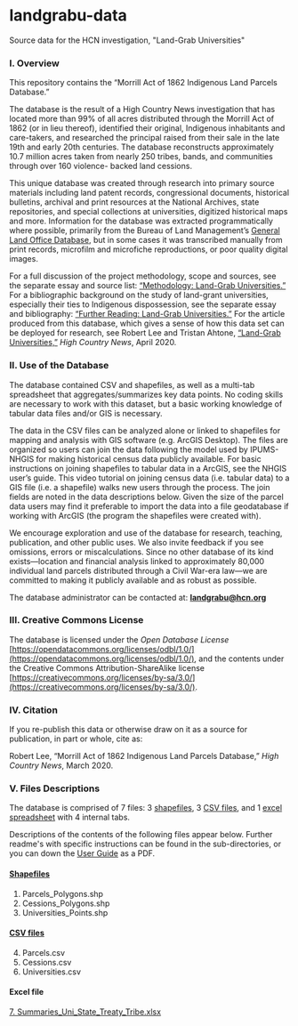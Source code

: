# landgrabu-data
Source data for the HCN investigation, "Land-Grab Universities"

### I. Overview ###

This repository contains the “Morrill Act of 1862 Indigenous Land Parcels Database.”

The database is the result of a High Country News investigation that has located more than 99% of all acres distributed through the Morrill Act of 1862 (or in lieu thereof), identified their original, Indigenous inhabitants and care-takers, and researched the principal raised from their sale in the late 19th and early 20th centuries. The database reconstructs approximately 10.7 million acres taken from nearly 250 tribes, bands, and communities through over 160 violence- backed land cessions.

This unique database was created through research into primary source materials including land patent records, congressional documents, historical bulletins, archival and print resources at the National Archives, state repositories, and special collections at universities, digitized historical maps and more. Information for the database was extracted programmatically where possible, primarily from the Bureau of Land Management’s [General Land Office Database](https://glorecords.blm.gov/reference/default.aspx), but in some cases it was transcribed manually from print records, microfilm and microfiche reproductions, or poor quality digital images.

For a full discussion of the project methodology, scope and sources, see the separate essay and source list: [“Methodology: Land-Grab Universities.”](https://www.hcn.org/articles/indigenous-affairs-education-how-we-investigated-the-land-grant-university-system) For a bibliographic background on the study of land-grant universities, especially their ties to Indigenous dispossession, see the separate essay and bibliography: [“Further Reading: Land-Grab Universities.”](https://www.hcn.org/articles/further-reading-on-hcns-land-grants-university-investigation) For the article produced from this database, which gives a sense of how this data set can be deployed for research, see Robert Lee and Tristan Ahtone, [“Land-Grab Universities,”](https://www.hcn.org/issues/52.4/indigenous-affairs-education-land-grab-universities) *High Country News*, April 2020.

### II. Use of the Database ###
The database contained CSV and shapefiles, as well as a multi-tab spreadsheet that aggregates/summarizes key data points. No coding skills are necessary to work with this dataset, but a basic working knowledge of tabular data files and/or GIS is necessary.

The data in the CSV files can be analyzed alone or linked to shapefiles for mapping and analysis with GIS software (e.g. ArcGIS Desktop). The files are organized so users can join the data following the model used by IPUMS-NHGIS for making historical census data publicly available. For basic instructions on joining shapefiles to tabular data in a ArcGIS, see the NHGIS user’s guide. This video tutorial on joining census data (i.e. tabular data) to a GIS file (i.e. a shapefile) walks new users through the process. The join fields are noted in the data descriptions below. Given the size of the parcel data users may find it preferable to import the data into a file geodatabase if working with ArcGIS (the program the shapefiles were created with).

We encourage exploration and use of the database for research, teaching, publication, and other public uses. We also invite feedback if you see omissions, errors or miscalculations. Since no other database of its kind exists—location and financial analysis linked to approximately 80,000 individual land parcels distributed through a Civil War-era law—we are committed to making it publicly available and as robust as possible.

The database administrator can be contacted at: **landgrabu@hcn.org**


### III. Creative Commons License ###
The database is licensed under the *Open Database License* [https://opendatacommons.org/licenses/odbl/1.0/](https://opendatacommons.org/licenses/odbl/1.0/), and the contents under the Creative Commons Attribution-ShareAlike license [https://creativecommons.org/licenses/by-sa/3.0/](https://creativecommons.org/licenses/by-sa/3.0/).
  
  
### IV. Citation
If you re-publish this data or otherwise draw on it as a source for publication, in part or whole, cite as:

Robert Lee, “Morrill Act of 1862 Indigenous Land Parcels Database,” *High Country News*, March 2020.


### V. Files Descriptions ###

The database is comprised of 7 files: 3 [shapefiles](https://github.com/HCNData/landgrabu-data/tree/master/Morrill_Act_of_1862_Indigenous_Land_Parcels_Database/Shapefiles), 3 [CSV files](https://github.com/HCNData/landgrabu-data/tree/master/Morrill_Act_of_1862_Indigenous_Land_Parcels_Database/CSVs), and 1 [excel spreadsheet](https://github.com/HCNData/landgrabu-data/blob/master/Morrill_Act_of_1862_Indigenous_Land_Parcels_Database/Summaries_Uni_State_Treaty_Tribe.xlsx) with 4 internal tabs. 

Descriptions of the contents of the following files appear below. Further readme's with specific instructions can be found in the sub-directories, or you can down the [User Guide](https://github.com/HCNData/landgrabu-data/blob/master/Morrill_Act_of_1862_Indigenous_Land_Parcels_Database/User%20Guide_March_2020.pdf) as a PDF.

#### [Shapefiles](https://github.com/HCNData/landgrabu-data/tree/master/Morrill_Act_of_1862_Indigenous_Land_Parcels_Database/Shapefiles)
1. Parcels_Polygons.shp
2. Cessions_Polygons.shp 
3. Universities_Points.shp

#### [CSV files](https://github.com/HCNData/landgrabu-data/tree/master/Morrill_Act_of_1862_Indigenous_Land_Parcels_Database/CSVs)
4. Parcels.csv
5. Cessions.csv
6. Universities.csv

#### Excel file
[7. Summaries_Uni_State_Treaty_Tribe.xlsx](https://github.com/HCNData/landgrabu-data/blob/master/Morrill_Act_of_1862_Indigenous_Land_Parcels_Database/Summaries_Uni_State_Treaty_Tribe.xlsx)


